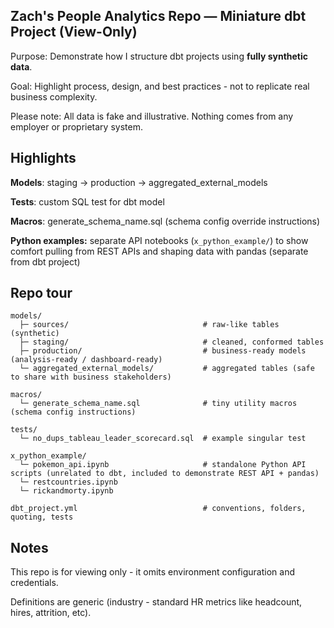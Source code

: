 **Zach's People Analytics Repo — Miniature dbt Project (View-Only)**
--------
Purpose: Demonstrate how I structure dbt projects using **fully synthetic data**.

Goal: Highlight process, design, and best practices - not to replicate real business complexity.

Please note: All data is fake and illustrative. Nothing comes from any employer or proprietary system.

**Highlights**
--------

**Models**: staging → production → aggregated_external_models  

**Tests**: custom SQL test for dbt model

**Macros**: generate_schema_name.sql (schema config override instructions)

**Python examples:** separate API notebooks (`x_python_example/`) to show comfort pulling from REST APIs and shaping data with pandas (separate from dbt project)

**Repo tour**
---------

```text
models/
  ├─ sources/                              # raw-like tables (synthetic)
  ├─ staging/                              # cleaned, conformed tables
  ├─ production/                           # business-ready models (analysis-ready / dashboard-ready)
  └─ aggregated_external_models/           # aggregated tables (safe to share with business stakeholders)

macros/
  └─ generate_schema_name.sql              # tiny utility macros (schema config instructions)

tests/
  └─ no_dups_tableau_leader_scorecard.sql  # example singular test

x_python_example/
  └─ pokemon_api.ipynb                     # standalone Python API scripts (unrelated to dbt, included to demonstrate REST API + pandas)
  └─ restcountries.ipynb
  └─ rickandmorty.ipynb  

dbt_project.yml                            # conventions, folders, quoting, tests
```

**Notes**
--------

This repo is for viewing only - it omits environment configuration and credentials.

Definitions are generic (industry - standard HR metrics like headcount, hires, attrition, etc).
